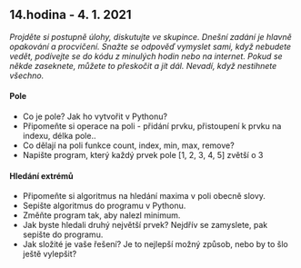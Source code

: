 ## **14.hodina - 4. 1. 2021**

*Projděte si postupně úlohy, diskutujte ve skupince. Dnešní zadání je hlavně opakování a procvičení. Snažte se odpověď vymyslet sami, když nebudete vedět, podívejte se do kódu z minulých hodin nebo na internet. Pokud se někde zaseknete, můžete to přeskočit a jít dál. Nevadí, když nestihnete všechno.*

#### Pole
- Co je pole? Jak ho vytvořit v Pythonu?
- Připomeňte si operace na poli - přidání prvku, přistoupení k prvku na indexu, délka pole..
- Co dělají na poli funkce count, index, min, max, remove?
- Napište program, který každý prvek pole [1, 2, 3, 4, 5] zvětší o 3

#### Hledání extrémů
- Připomeňte si algoritmus na hledání maxima v poli obecně slovy.
- Sepište algoritmus do programu v Pythonu.
- Změňte program tak, aby nalezl minimum.
- Jak byste hledali druhý největší prvek? Nejdřív se zamyslete, pak sepište do programu.
- Jak složité je vaše řešení? Je to nejlepší možný způsob, nebo by to šlo ještě vylepšit?

